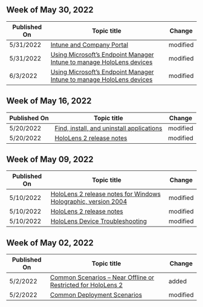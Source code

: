 <!-- This file is generated automatically each week. Changes made to this file will be overwritten.-->



## Week of May 30, 2022


| Published On |Topic title | Change |
|------|------------|--------|
| 5/31/2022 | [Intune and Company Portal](/hololens/app-deploy-intune) | modified |
| 5/31/2022 | [Using Microsoft’s Endpoint Manager Intune to manage HoloLens devices](/hololens/hololens-mdm-configure) | modified |
| 6/3/2022 | [Using Microsoft’s Endpoint Manager Intune to manage HoloLens devices](/hololens/hololens-mdm-configure) | modified |


## Week of May 16, 2022


| Published On |Topic title | Change |
|------|------------|--------|
| 5/20/2022 | [Find, install, and uninstall applications](/hololens/holographic-store-apps) | modified |
| 5/20/2022 | [HoloLens 2 release notes](/hololens/hololens-release-notes) | modified |


## Week of May 09, 2022


| Published On |Topic title | Change |
|------|------------|--------|
| 5/10/2022 | [HoloLens 2 release notes for Windows Holographic, version 2004](/hololens/hololens-release-notes-2004) | modified |
| 5/10/2022 | [HoloLens 2 release notes](/hololens/hololens-release-notes) | modified |
| 5/10/2022 | [HoloLens Device Troubleshooting](/hololens/hololens-troubleshooting) | modified |


## Week of May 02, 2022


| Published On |Topic title | Change |
|------|------------|--------|
| 5/2/2022 | [Common Scenarios – Near Offline or Restricted for HoloLens 2](/hololens/hololens-common-scenarios-near-offline-restricted) | added |
| 5/2/2022 | [Common Deployment Scenarios](/hololens/hololens-requirements) | modified |
